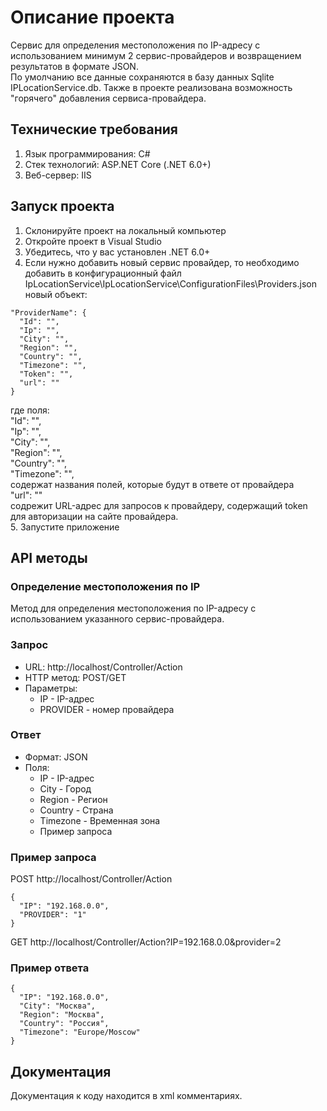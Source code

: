 # Описание проекта
Сервис для определения местоположения по IP-адресу с использованием минимум 2 сервис-провайдеров и возвращением результатов в формате JSON.<br>
По умолчанию все данные сохраняются в базу данных Sqlite IPLocationService.db. Также в проекте реализована возможность "горячего" добавления сервиса-провайдера.
## Технические требования
1. Язык программирования: C#
2. Стек технологий: ASP.NET Core (.NET 6.0+)
3. Веб-сервер: IIS

## Запуск проекта
1. Склонируйте проект на локальный компьютер
2. Откройте проект в Visual Studio
3. Убедитесь, что у вас установлен .NET 6.0+
4. Если нужно добавить новый сервис провайдер, то необходимо добавить в конфигурационный файл IpLocationService\IpLocationService\ConfigurationFiles\Providers.json новый объект:
```
"ProviderName": {
  "Id": "", 
  "Ip": "",
  "City": "",
  "Region": "",
  "Country": "",
  "Timezone": "",
  "Token": "",
  "url": ""
}
```
где поля:<br>
  "Id": "", <br>
  "Ip": "",<br>
  "City": "",<br>
  "Region": "",<br>
  "Country": "",<br>
  "Timezone": "",<br>
содержат названия полей, которые будут в ответе от провайдера<br>
"url": ""<br> содрежит URL-адрес для запросов к провайдеру, содержащий token для авторизации на сайте провайдера.<br>
5. Запустите приложение

## API методы
### Определение местоположения по IP
Метод для определения местоположения по IP-адресу с использованием указанного сервис-провайдера.

### Запрос
+ URL: http://localhost/Controller/Action
+ HTTP метод: POST/GET
+ Параметры:
  + IP - IP-адрес
  + PROVIDER - номер провайдера
### Ответ
+ Формат: JSON
+ Поля:
  + IP - IP-адрес
  + City - Город
  + Region - Регион
  + Country - Страна
  + Timezone - Временная зона
  + Пример запроса

### Пример запроса
POST http://localhost/Controller/Action
```
{
  "IP": "192.168.0.0",
  "PROVIDER": "1"
}
```
GET http://localhost/Controller/Action?IP=192.168.0.0&provider=2
### Пример ответа
```
{
  "IP": "192.168.0.0",
  "City": "Москва",
  "Region": "Москва",
  "Country": "Россия",
  "Timezone": "Europe/Moscow"
}
```

## Документация
Документация к коду находится в xml комментариях.
